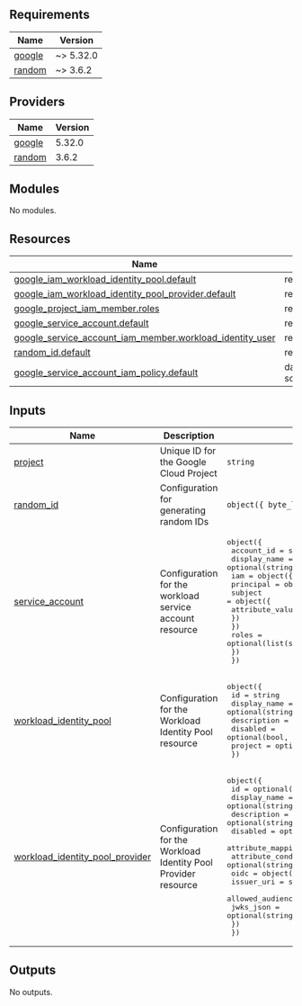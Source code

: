 <!-- BEGIN_TF_DOCS -->
## Requirements

| Name | Version |
|------|---------|
| <a name="requirement_google"></a> [google](#requirement\_google) | ~> 5.32.0 |
| <a name="requirement_random"></a> [random](#requirement\_random) | ~> 3.6.2 |

## Providers

| Name | Version |
|------|---------|
| <a name="provider_google"></a> [google](#provider\_google) | 5.32.0 |
| <a name="provider_random"></a> [random](#provider\_random) | 3.6.2 |

## Modules

No modules.

## Resources

| Name | Type |
|------|------|
| [google_iam_workload_identity_pool.default](https://registry.terraform.io/providers/hashicorp/google/latest/docs/resources/iam_workload_identity_pool) | resource |
| [google_iam_workload_identity_pool_provider.default](https://registry.terraform.io/providers/hashicorp/google/latest/docs/resources/iam_workload_identity_pool_provider) | resource |
| [google_project_iam_member.roles](https://registry.terraform.io/providers/hashicorp/google/latest/docs/resources/project_iam_member) | resource |
| [google_service_account.default](https://registry.terraform.io/providers/hashicorp/google/latest/docs/resources/service_account) | resource |
| [google_service_account_iam_member.workload_identity_user](https://registry.terraform.io/providers/hashicorp/google/latest/docs/resources/service_account_iam_member) | resource |
| [random_id.default](https://registry.terraform.io/providers/hashicorp/random/latest/docs/resources/id) | resource |
| [google_service_account_iam_policy.default](https://registry.terraform.io/providers/hashicorp/google/latest/docs/data-sources/service_account_iam_policy) | data source |

## Inputs

| Name | Description | Type | Default | Required |
|------|-------------|------|---------|:--------:|
| <a name="input_project"></a> [project](#input\_project) | Unique ID for the Google Cloud Project | `string` | n/a | yes |
| <a name="input_random_id"></a> [random\_id](#input\_random\_id) | Configuration for generating random IDs | `object({ byte_length = number })` | <pre>{<br>  "byte_length": 2<br>}</pre> | no |
| <a name="input_service_account"></a> [service\_account](#input\_service\_account) | Configuration for the workload service account resource | <pre>object({<br>    account_id   = string<br>    display_name = optional(string)<br>    iam = object({<br>      principal = object({<br>        subject = object({<br>          attribute_value = string<br>        })<br>      })<br>      roles = optional(list(string), [])<br>    })<br>  })</pre> | n/a | yes |
| <a name="input_workload_identity_pool"></a> [workload\_identity\_pool](#input\_workload\_identity\_pool) | Configuration for the Workload Identity Pool resource | <pre>object({<br>    id           = string<br>    display_name = optional(string)<br>    description  = optional(string)<br>    disabled     = optional(bool, false)<br>    project      = optional(string)<br>  })</pre> | n/a | yes |
| <a name="input_workload_identity_pool_provider"></a> [workload\_identity\_pool\_provider](#input\_workload\_identity\_pool\_provider) | Configuration for the Workload Identity Pool Provider resource | <pre>object({<br>    id                  = optional(string, "oidc")<br>    display_name        = optional(string, "OpenID Connect")<br>    description         = optional(string)<br>    disabled            = optional(bool, false)<br>    attribute_mapping   = optional(map(string), {})<br>    attribute_condition = optional(string)<br>    oidc = object({<br>      issuer_uri        = string<br>      allowed_audiences = optional(list(string))<br>      jwks_json         = optional(string)<br>    })<br>  })</pre> | n/a | yes |

## Outputs

No outputs.
<!-- END_TF_DOCS -->